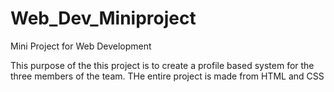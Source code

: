 # Web_Dev_Miniproject
Mini Project for Web Development

This purpose of the this project is to create a profile based system for the three members of the team. THe entire project is made from HTML and CSS
